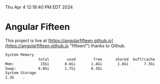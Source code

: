 Thu Apr  4 12:18:40 PM EDT 2024

# Angular Fifteen


This project is live at [https://angularfifteen.github.io](https://angularfifteen.github.io "fifteen!") thanks to Github.

```bash
System Memory
               total        used        free      shared  buff/cache   available
Mem:            15Gi       8.6Gi       1.4Gi       1.6Gi       7.3Gi       6.7Gi
Swap:          8.0Gi       1.7Gi       6.3Gi
System Storage
1.3G	.
```
```bash
